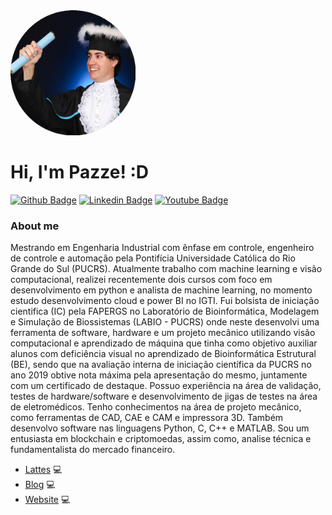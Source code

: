  
 
 <img src="https://github.com/jeff-pazze/jeff-pazze/blob/main/download.png" width="200">


# Hi, I'm Pazze! :D

[![Github Badge](https://img.shields.io/badge/-Github-000?style=flat-square&logo=Github&logoColor=white&link=https://github.com/fagnerpsantos)](https://github.com/jeff-pazze)
[![Linkedin Badge](https://img.shields.io/badge/-LinkedIn-blue?style=flat-square&logo=Linkedin&logoColor=white&link=https://www.linkedin.com/in/fagnerpsantos/)](https://www.linkedin.com/in/jeferson-souza-pazze-53806469/)
[![Youtube Badge](https://img.shields.io/badge/-YouTube-ff0000?style=flat-square&labelColor=ff0000&logo=youtube&logoColor=white&link=https://www.youtube.com/user/TreinaWeb)](https://www.youtube.com/channel/UC1MiNBiDSXGv-6tbf4NIDUw)

### About me
Mestrando em Engenharia Industrial com ênfase em controle, engenheiro de controle e automação pela Pontifícia Universidade Católica do Rio Grande do Sul (PUCRS). Atualmente trabalho com machine learning e visão computacional, realizei recentemente dois cursos com foco em desenvolvimento em python e analista de machine learning, no momento estudo desenvolvimento cloud e power BI no IGTI. Fui bolsista de iniciação cientifica (IC) pela FAPERGS no Laboratório de Bioinformática, Modelagem e Simulação de Biossistemas (LABIO - PUCRS) onde neste desenvolvi uma ferramenta de software, hardware e um projeto mecânico utilizando visão computacional e aprendizado de máquina que tinha como objetivo auxiliar alunos com deficiência visual no aprendizado de Bioinformática Estrutural (BE), sendo que na avaliação interna de iniciação científica da PUCRS no ano 2019 obtive nota máxima pela apresentação do mesmo, juntamente com um certificado de destaque. Possuo experiência na área de validação, testes de hardware/software e desenvolvimento de jigas de testes na área de eletromédicos. Tenho conhecimentos na área de projeto mecânico, como ferramentas de CAD, CAE e CAM e impressora 3D. Também desenvolvo software nas linguagens Python, C, C++ e MATLAB. Sou um entusiasta em blockchain e criptomoedas, assim como, analise técnica e fundamentalista do mercado financeiro.

- [Lattes](http://lattes.cnpq.br/4490763049554022) 💻 
- [Blog](https://www.lensengineer.com/blog) 💻
- [Website](https://www.lensengineer.com/) 💻
